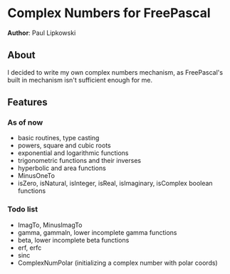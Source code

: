 # Complex Numbers for FreePascal

**Author**: Paul Lipkowski

## About
I decided to write my own complex numbers mechanism, as FreePascal's built in mechanism isn't sufficient enough for me.  

## Features

### As of now
- basic routines, type casting
- powers, square and cubic roots
- exponential and logarithmic functions
- trigonometric functions and their inverses
- hyperbolic and area functions
- MinusOneTo
- isZero, isNatural, isInteger, isReal, isImaginary, isComplex boolean functions

### Todo list
- ImagTo, MinusImagTo
- gamma, gammaln, lower incomplete gamma functions
- beta, lower incomplete beta functions
- erf, erfc
- sinc 
- ComplexNumPolar (initializing a complex number with polar coords)